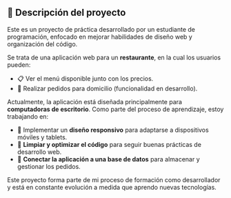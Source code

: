 ## 📌 Descripción del proyecto

Este es un proyecto de práctica desarrollado por un estudiante de programación, enfocado en mejorar habilidades de diseño web y organización del código.

Se trata de una aplicación web para un **restaurante**, en la cual los usuarios pueden:

- 📋 Ver el menú disponible junto con los precios.
- 🛵 Realizar pedidos para domicilio (funcionalidad en desarrollo).

Actualmente, la aplicación está diseñada principalmente para **computadoras de escritorio**. Como parte del proceso de aprendizaje, estoy trabajando en:

- 🧱 Implementar un **diseño responsivo** para adaptarse a dispositivos móviles y tablets.
- 🧹 **Limpiar y optimizar el código** para seguir buenas prácticas de desarrollo web.
- 🔗 **Conectar la aplicación a una base de datos** para almacenar y gestionar los pedidos.

Este proyecto forma parte de mi proceso de formación como desarrollador y está en constante evolución a medida que aprendo nuevas tecnologías.


